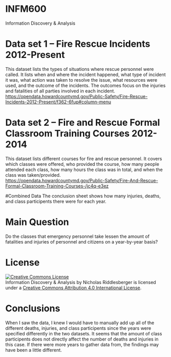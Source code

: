 # INFM600
Information Discovery & Analysis

# Data set 1 – Fire Rescue Incidents 2012-Present
This dataset lists the types of situations where rescue personnel were called.  It lists when and where the incident happened, what type of incident it was, what action was taken to resolve the issue, what resources were used, and the outcome of the incidents.  The outcomes focus on the injuries and fatalities of all parties involved in each incident.
https://opendata.howardcountymd.gov/Public-Safety/Fire-Rescue-Incidents-2012-Present/f362-6fup#column-menu

# Data set 2 – Fire and Rescue Formal Classroom Training Courses 2012-2014
This dataset lists different courses for fire and rescue personnel.  It covers which classes were offered, who provided the course, how many people attended each class, how many hours the class was in total, and when the class was taken/provided.  
https://opendata.howardcountymd.gov/Public-Safety/Fire-And-Rescue-Formal-Classroom-Training-Courses-/jc4q-e3ez

#Combined Data
The conclusion sheet shows how many injuries, deaths, and class participents there were for each year.

# Main Question
Do the classes that emergency personnel take lessen the amount of fatalities and injuries of personnel and citizens on a year-by-year basis?

# License
<a rel="license" href="http://creativecommons.org/licenses/by/4.0/"><img alt="Creative Commons License" style="border-width:0" src="https://i.creativecommons.org/l/by/4.0/88x31.png" /></a><br /><span xmlns:dct="http://purl.org/dc/terms/" property="dct:title">Information Discovery & Analysis</span> by <span xmlns:cc="http://creativecommons.org/ns#" property="cc:attributionName">Nicholas Riddlesberger</span> is licensed under a <a rel="license" href="http://creativecommons.org/licenses/by/4.0/">Creative Commons Attribution 4.0 International License</a>.

# Conclusions
When I saw the data, I knew I would have to manually add up all of the different deaths, injuries, and class participents since the years were specified differently in the two datasets.  It seems that the amount of class participents does not directly affect the number of deaths and injuries in this case.  If there were more years to gather data from, the findings may have been a little different.
